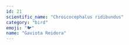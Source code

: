 ```yaml
---
id: 21
scientific_name: "Chroicocephalus ridibundus"
category: "bird"
emoji: "🐦"
name: "Gaviota Reidora"
---
```

